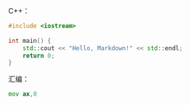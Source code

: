 C++：
```c++
#include <iostream>
 
int main() {
    std::cout << "Hello, Markdown!" << std::endl;
    return 0;
}
```
汇编：
```asm
mov ax,0
```